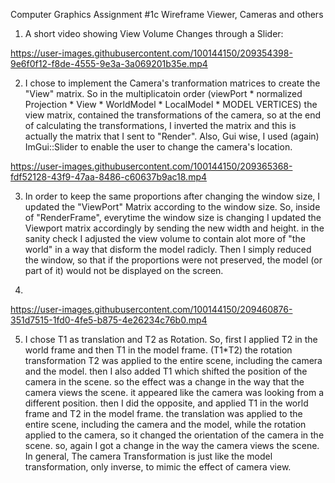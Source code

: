 Computer Graphics Assignment #1c
Wireframe Viewer, Cameras and others

1. A short video showing View Volume Changes through a Slider:

https://user-images.githubusercontent.com/100144150/209354398-9e6f0f12-f8de-4555-9e3a-3a069201b35e.mp4



2. I chose to implement the Camera's tranformation matrices to create the "View" matrix.
   So in the multiplicatoin order (viewPort * normalized Projection * View * WorldModel * LocalModel * MODEL VERTICES) the view matrix,
   contained the transformations of the camera, so at the end of calculating the transformations, I inverted the matrix and this is actually the matrix that I sent 
   to "Render".
   Also, Gui wise, I used (again) ImGui::Slider to enable the user to change the camera's location.


https://user-images.githubusercontent.com/100144150/209365368-fdf52128-43f9-47aa-8486-c60637b9ac18.mp4


3. In order to keep the same proportions after changing the window size, I updated the "ViewPort" Matrix according to the window size.
   So, inside of "RenderFrame", everytime the window size is changing I updated the Viewport matrix accordingly by sending the new width and height.
   in the sanity check I adjusted the view volume to contain alot more of "the world" in a way that disform the model radicly.
   Then I simply reduced the window, so that if the proportions were not preserved, the model (or part of it) would not be displayed on the screen.
   
   
4.    
https://user-images.githubusercontent.com/100144150/209460876-351d7515-1fd0-4fe5-b875-4e26234c76b0.mp4

5. I chose T1 as translation and T2 as Rotation. So, first I applied T2 in the world frame and then T1 in the model frame. (T1*T2)
the rotation transformation T2 was applied to the entire scene, including the camera and the model. then I also added T1 which shifted the position of the camera in the scene. so the effect was a change in the way that the camera views the scene. it appeared like the camera was looking from a different position.
then I did the opposite, and applied T1 in the world frame and T2 in the model frame.
the translation was applied to the entire scene, including the camera and the model, while the rotation applied to the camera, so it changed the orientation of the camera in the scene. so, again I got a change in the way the camera views the scene.
In general, The camera Transformation is just like the model transformation, only inverse, to mimic the effect of camera view.

